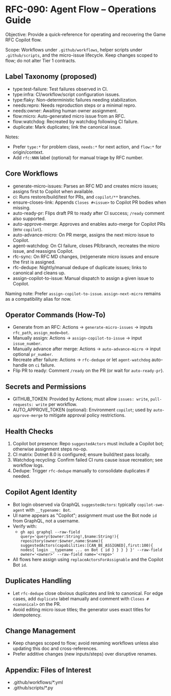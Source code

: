 # RFC-090: Agent Flow – Operations Guide

Objective: Provide a quick-reference for operating and recovering the Game RFC Copilot flow.

Scope: Workflows under `.github/workflows`, helper scripts under `.github/scripts`, and the micro-issue lifecycle. Keep changes scoped to flow; do not alter Tier 1 contracts.

## Label Taxonomy (proposed)

- type:test-failure: Test failures observed in CI.
- type:infra: CI/workflow/script configuration issues.
- type:flaky: Non-deterministic failures needing stabilization.
- needs:repro: Needs reproduction steps or a minimal repro.
- needs:owner: Awaiting human owner assignment.
- flow:micro: Auto-generated micro issue from an RFC.
- flow:watchdog: Recreated by watchdog following CI failure.
- duplicate: Mark duplicates; link the canonical issue.

Notes:
- Prefer `type:*` for problem class, `needs:*` for next action, and `flow:*` for origin/context.
- Add `rfc:NNN` label (optional) for manual triage by RFC number.

## Core Workflows

- generate-micro-issues: Parses an RFC MD and creates micro issues; assigns first to Copilot when available.
- ci: Runs restore/build/test for PRs, and `copilot/**` branches.
- ensure-closes-link: Appends `Closes #<issue>` to Copilot PR bodies when missing.
- auto-ready-pr: Flips draft PR to ready after CI success; `/ready` comment also supported.
- auto-approve-merge: Approves and enables auto-merge for Copilot PRs (env `copilot`).
- auto-advance-micro: On PR merge, assigns the next micro issue to Copilot.
- agent-watchdog: On CI failure, closes PR/branch, recreates the micro issue, and reassigns Copilot.
- rfc-sync: On RFC MD changes, (re)generate micro issues and ensure the first is assigned.
- rfc-dedupe: Nightly/manual dedupe of duplicate issues; links to canonical and cleans up.
- assign-copilot-to-issue: Manual dispatch to assign a given issue to Copilot.

Naming note: Prefer `assign-copilot-to-issue`. `assign-next-micro` remains as a compatibility alias for now.

## Operator Commands (How-To)

- Generate from an RFC: Actions → `generate-micro-issues` → inputs `rfc_path`, `assign_mode=bot`.
- Manually assign: Actions → `assign-copilot-to-issue` → input `issue_number`.
- Manually advance after merge: Actions → `auto-advance-micro` → input optional `pr_number`.
- Recreate after failure: Actions → `rfc-dedupe` or let `agent-watchdog` auto-handle on `ci` failure.
- Flip PR to ready: Comment `/ready` on the PR (or wait for `auto-ready-pr`).

## Secrets and Permissions

- GITHUB_TOKEN: Provided by Actions; must allow `issues: write`, `pull-requests: write` per workflow.
- AUTO_APPROVE_TOKEN (optional): Environment `copilot`; used by `auto-approve-merge` to mitigate approval policy restrictions.

## Health Checks

1. Copilot bot presence: Repo `suggestedActors` must include a Copilot bot; otherwise assignment steps no-op.
2. CI matrix: Dotnet 8.0 is configured; ensure build/test pass locally.
3. Watchdog recycling: Confirm failed CI runs cause issue recreation; see workflow logs.
4. Dedupe: Trigger `rfc-dedupe` manually to consolidate duplicates if needed.

## Copilot Agent Identity

- Bot login observed via GraphQL `suggestedActors`: typically `copilot-swe-agent` with `__typename: Bot`.
- UI name appears as "Copilot"; assignment must use the Bot node `id` from GraphQL, not a username.
- Verify with:
  - `gh api graphql --raw-field query='query($owner:String!,$name:String!){ repository(owner:$owner,name:$name){ suggestedActors(capabilities:[CAN_BE_ASSIGNED],first:100){ nodes{ login __typename ... on Bot { id } } } } }' --raw-field owner='<owner>' --raw-field name='<repo>'`
- All flows here assign using `replaceActorsForAssignable` and the Copilot Bot `id`.

## Duplicates Handling

- Let `rfc-dedupe` close obvious duplicates and link to canonical. For edge cases, add `duplicate` label manually and comment with `Closes #<canonical>` on the PR.
- Avoid editing micro issue titles; the generator uses exact titles for idempotency.

## Change Management

- Keep changes scoped to flow; avoid renaming workflows unless also updating this doc and cross-references.
- Prefer additive changes (new inputs/steps) over disruptive renames.

## Appendix: Files of Interest

- .github/workflows/*.yml
- .github/scripts/*.py
